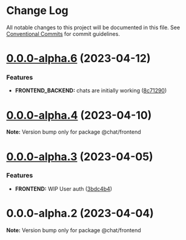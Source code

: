 # Change Log

All notable changes to this project will be documented in this file.
See [Conventional Commits](https://conventionalcommits.org) for commit guidelines.

# [0.0.0-alpha.6](https://github.com/rem029/chat/compare/v0.0.0-alpha.5...v0.0.0-alpha.6) (2023-04-12)


### Features

* **FRONTEND_BACKEND:** chats are initially working ([8c71290](https://github.com/rem029/chat/commit/8c71290d001db068919714537038599cd716c6db))





# [0.0.0-alpha.4](https://github.com/rem029/chat/compare/v0.0.0-alpha.3...v0.0.0-alpha.4) (2023-04-10)

**Note:** Version bump only for package @chat/frontend





# [0.0.0-alpha.3](https://github.com/rem029/chat/compare/v0.0.0-alpha.2...v0.0.0-alpha.3) (2023-04-05)


### Features

* **FRONTEND:** WIP User auth ([3bdc4b4](https://github.com/rem029/chat/commit/3bdc4b47a7ed36e4074ca6dfede69f6a3621c175))





# 0.0.0-alpha.2 (2023-04-04)

**Note:** Version bump only for package @chat/frontend
